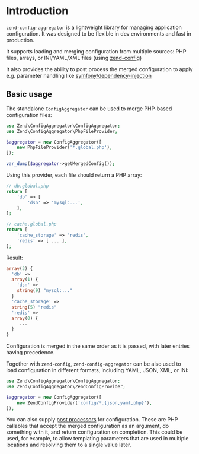 # Introduction

`zend-config-aggregator` is a lightweight library for managing application
configuration. It was designed to be flexible in dev environments and fast in
production.

It supports loading and merging configuration from multiple sources: PHP files,
arrays, or INI/YAML/XML files (using [zend-config](https://docs.zendframework.com/zend-config/))

It also provides the ability to post process the merged configuration to apply e.g. parameter
handling like [symfony/dependency-injection](https://symfony.com/doc/current/service_container/parameters.html#parameters-in-configuration-files)

## Basic usage

The standalone `ConfigAggregator` can be used to merge PHP-based configuration files:

```php
use Zend\ConfigAggregator\ConfigAggregator;
use Zend\ConfigAggregator\PhpFileProvider;

$aggregator = new ConfigAggregator([
    new PhpFileProvider('*.global.php'),
]);

var_dump($aggregator->getMergedConfig());
```

Using this provider, each file should return a PHP array:

```php
// db.global.php
return [
    'db' => [
        'dsn' => 'mysql:...',
    ],
];

// cache.global.php
return [
    'cache_storage' => 'redis',
    'redis' => [ ... ],
];
```

Result:

```php
array(3) {
  'db' =>
  array(1) {
    'dsn' =>
    string(9) "mysql:..."
  }
  'cache_storage' =>
  string(5) "redis"
  'redis' =>
  array(0) {
     ...
  }
}
```

Configuration is merged in the same order as it is passed, with later entries having precedence.

Together with `zend-config`, `zend-config-aggregator` can be also used to load
configuration in different formats, including YAML, JSON, XML, or INI:

```php
use Zend\ConfigAggregator\ConfigAggregator;
use Zend\ConfigAggregator\ZendConfigProvider;

$aggregator = new ConfigAggregator([
    new ZendConfigProvider('config/*.{json,yaml,php}'),
]);
```

You can also supply [post processors](config-post-processors.md) for
configuration. These are PHP callables that accept the merged configuration as
an argument, do something with it, and return configuration on completion. This
could be used, for example, to allow templating parameters that are used in
multiple locations and resolving them to a single value later.
